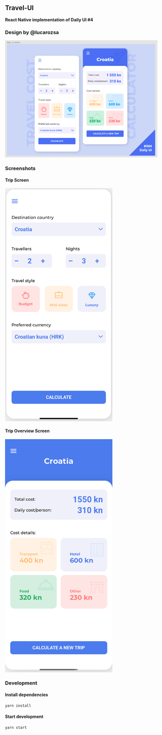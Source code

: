 ## Travel-UI

**React Native implementation of Daily UI #4**

### Design by @lucarozsa

<img src="screenshots/Daily_UI_4.png" alt="Design screen"
	title="A travel calculator"   />

### Screenshots

#### Trip Screen

<img src="screenshots/ScreenShot1.png" alt="Trip Screen" height="768" />

#### Trip Overview Screen

<img src="screenshots/ScreenShot2.png" alt="Trip Overview Screen" height="768" />

### Development

#### Install dependencies
```sh
yarn install
```

#### Start development
```sh
yarn start
```
